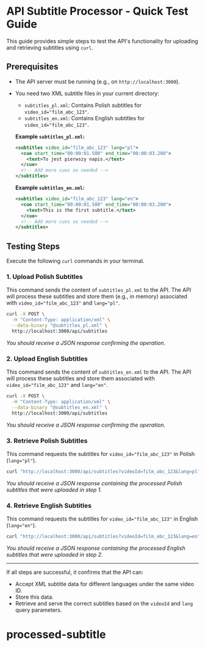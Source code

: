 # API Subtitle Processor - Quick Test Guide

This guide provides simple steps to test the API's functionality for uploading and retrieving subtitles using `curl`.

## Prerequisites

- The API server must be running (e.g., on `http://localhost:3000`).
- You need two XML subtitle files in your current directory:

  - `subtitles_pl.xml`: Contains Polish subtitles for `video_id="film_abc_123"`.
  - `subtitles_en.xml`: Contains English subtitles for `video_id="film_abc_123"`.

  **Example `subtitles_pl.xml`:**

  ```xml
  <subtitles video_id="film_abc_123" lang="pl">
    <cue start_time="00:00:01.500" end_time="00:00:03.200">
      <text>To jest pierwszy napis.</text>
    </cue>
    <!-- Add more cues as needed -->
  </subtitles>
  ```

  **Example `subtitles_en.xml`:**

  ```xml
  <subtitles video_id="film_abc_123" lang="en">
    <cue start_time="00:00:01.500" end_time="00:00:03.200">
      <text>This is the first subtitle.</text>
    </cue>
    <!-- Add more cues as needed -->
  </subtitles>
  ```

## Testing Steps

Execute the following `curl` commands in your terminal.

### 1. Upload Polish Subtitles

This command sends the content of `subtitles_pl.xml` to the API. The API will process these subtitles and store them (e.g., in memory) associated with `video_id="film_abc_123"` and `lang="pl"`.

```bash
curl -X POST \
  -H "Content-Type: application/xml" \
  --data-binary "@subtitles_pl.xml" \
  http://localhost:3000/api/subtitles
```

_You should receive a JSON response confirming the operation._

### 2. Upload English Subtitles

This command sends the content of `subtitles_en.xml` to the API. The API will process these subtitles and store them associated with `video_id="film_abc_123"` and `lang="en"`.

```bash
curl -X POST \
  -H "Content-Type: application/xml" \
  --data-binary "@subtitles_en.xml" \
  http://localhost:3000/api/subtitles
```

_You should receive a JSON response confirming the operation._

### 3. Retrieve Polish Subtitles

This command requests the subtitles for `video_id="film_abc_123"` in Polish (`lang="pl"`).

```bash
curl "http://localhost:3000/api/subtitles?videoId=film_abc_123&lang=pl"
```

_You should receive a JSON response containing the processed Polish subtitles that were uploaded in step 1._

### 4. Retrieve English Subtitles

This command requests the subtitles for `video_id="film_abc_123"` in English (`lang="en"`).

```bash
curl "http://localhost:3000/api/subtitles?videoId=film_abc_123&lang=en"
```

_You should receive a JSON response containing the processed English subtitles that were uploaded in step 2._

---

If all steps are successful, it confirms that the API can:

- Accept XML subtitle data for different languages under the same video ID.
- Store this data.
- Retrieve and serve the correct subtitles based on the `videoId` and `lang` query parameters.
# processed-subtitle
